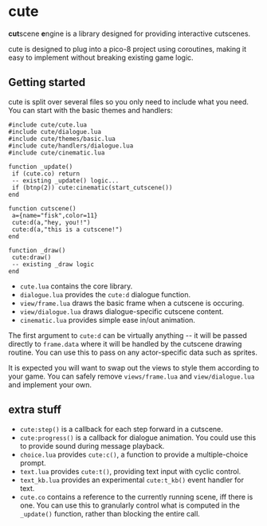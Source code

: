 # cute

**cut**scene **e**ngine is a library designed for providing interactive cutscenes.

cute is designed to plug into a pico-8 project using coroutines, making it easy to implement without breaking existing game logic.

## Getting started

cute is split over several files so you only need to include what you need. You can start with the basic themes and handlers:

```
#include cute/cute.lua
#include cute/dialogue.lua
#include cute/themes/basic.lua
#include cute/handlers/dialogue.lua
#include cute/cinematic.lua

function _update()
 if (cute.co) return
 -- existing _update() logic...
 if (btnp(2)) cute:cinematic(start_cutscene())
end

function cutscene()
 a={name="fisk",color=11}
 cute:d(a,"hey, you!!")
 cute:d(a,"this is a cutscene!")
end

function _draw()
 cute:draw()
 -- existing _draw logic
end
```

* `cute.lua` contains the core library.
* `dialogue.lua` provides the `cute:d` dialogue function.
* `view/frame.lua` draws the basic frame when a cutscene is occuring.
* `view/dialogue.lua` draws dialogue-specific cutscene content.
* `cinematic.lua` provides simple ease in/out animation.

The first argument to `cute:d` can be virtually anything -- it will be passed directly to `frame.data` where it will be handled by the cutscene drawing routine. You can use this to pass on any actor-specific data such as sprites. 

It is expected you will want to swap out the views to style them according to your game. You can safely remove `views/frame.lua` and `view/dialogue.lua` and implement your own.

## extra stuff

* `cute:step()` is a callback for each step forward in a cutscene.
* `cute:progress()` is a callback for dialogue animation. You could use this to provide sound during message playback.
* `choice.lua` provides `cute:c()`, a function to provide a multiple-choice prompt.  
* `text.lua` provides `cute:t()`, providing text input with cyclic control.  
* `text_kb.lua` provides an experimental `cute:t_kb()` event handler for text. 
* `cute.co` contains a reference to the currently running scene, iff there is one. You can use this to granularly control what is computed in the `_update()` function, rather than blocking the entire call.